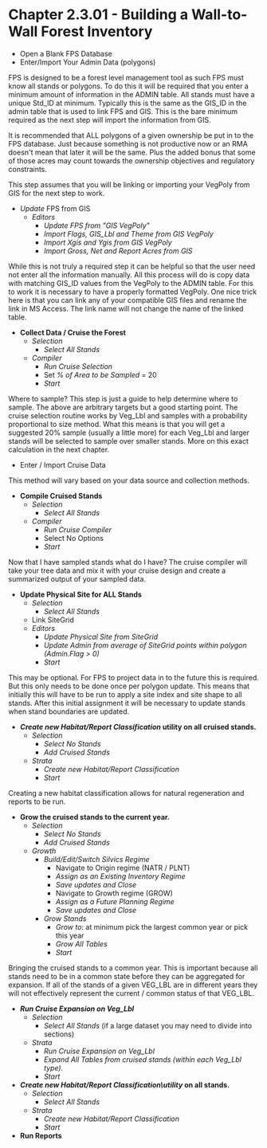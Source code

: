 # Chapter 2.3.01 - Building a Wall-to-Wall Forest Inventory

- Open a Blank FPS Database
- Enter/Import Your Admin Data (polygons)

FPS is designed to be a forest level management tool as such FPS must know all stands or polygons. To do this it will be required that you enter a minimum amount of information in the ADMIN table. All stands must have a unique Std_ID at minimum. Typically this is the same as the GIS_ID in the admin table that is used to link FPS and GIS. This is the bare minimum required as the next step will import the information from GIS.

It is recommended that ALL polygons of a given ownership be put in to the FPS database. Just because something is not productive now or an RMA doesn't mean that later it will be the same. Plus the added bonus that some of those acres may count towards the ownership objectives and regulatory constraints.

This step assumes that you will be linking or importing your VegPoly from GIS for the next step to work.

- *Update* FPS from GIS
  - *Editors*
    - *Update FPS from "GIS VegPoly"*
    - *Import Flags, GIS_Lbl and Theme from GIS VegPoly*
    - *Import Xgis and Ygis from GIS VegPoly*
    - *Import Gross, Net and Report Acres from GIS*

While this is not truly a required step it can be helpful so that the user need not enter all the information manually. All this process will do is copy data with matching GIS_ID values from the VegPoly to the ADMIN table. For this to work it is necessary to have a properly formatted VegPoly. One nice trick here is that you can link any of your compatible GIS files and rename the link in MS Access. The link name will not change the name of the linked table.

- **Collect Data / Cruise the Forest**
  - *Selection*
    - *Select All Stands*
  - *Compiler*
    - *Run Cruise Selection*
    - Set *% of Area to be Sampled* = 20
    - *Start*

Where to sample? This step is just a guide to help determine where to sample. The above are arbitrary targets but a good starting point. The cruise selection routine works by Veg_Lbl and samples with a probability proportional to size method. What this means is that you will get a suggested 20% sample (usually a little more) for each Veg_Lbl and larger stands will be selected to sample over smaller stands. More on this exact calculation in the next chapter.

- Enter / Import Cruise Data

This method will vary based on your data source and collection methods.

- **Compile Cruised Stands**
  - *Selection*
    - *Select All Stands*
  - *Compiler*
    - *Run Cruise Compiler*
    - Select No Options
    - *Start*

Now that I have sampled stands what do I have? The cruise compiler will take your tree data and mix it with your cruise design and create a summarized output of your sampled data.

- **Update Physical Site for ALL Stands**
  - *Selection*
    - *Select All Stands*
  - Link SiteGrid
  - *Editors*
    - *Update Physical Site from SiteGrid*
    - *Update Admin from average of SiteGrid points within polygon (Admin.Flag > 0)*
    - *Start*

This may be optional. For FPS to project data in to the future this is required. But this only needs to be done once per polygon update. This means that initially this will have to be run to apply a site index and site shape to all stands. After this initial assignment it will be necessary to update stands when stand boundaries are updated.

- ***Create new Habitat/Report Classification* utility on all cruised stands.**
  - *Selection*
    - *Select No Stands*
    - *Add Cruised Stands*
  - *Strata*
    - *Create new Habitat/Report Classification*
    - *Start*

Creating a new habitat classification allows for natural regeneration and reports to be run.

- **Grow the cruised stands to the current year.**
  - *Selection*
    - *Select No Stands*
    - *Add Cruised Stands*
  - *Growth*
    - *Build/Edit/Switch Silvics Regime*
      - Navigate to Origin regime (NATR / PLNT)
      - *Assign as an Existing Inventory Regime*
      - *Save updates and Close*
      - Navigate to Growth regime (GROW)
      - *Assign as a Future Planning Regime*
      - *Save updates and Close*
    - *Grow Stands*
      - *Grow to*: at minimum pick the largest common year or pick this year
      - *Grow All Tables*
      - *Start*

Bringing the cruised stands to a common year. This is important because all stands need to be in a common state before they can be aggregated for expansion. If all of the stands of a given VEG_LBL are in different years they will not effectively represent the current / common status of that VEG_LBL.

- ***Run Cruise Expansion on Veg_Lbl***
  - *Selection*
    - *Select All Stands* (if a large dataset you may need to divide into sections)
  - *Strata*
    - *Run Cruise Expansion on Veg_Lbl*
    - *Expand All Tables from cruised stands (within each Veg_Lbl type).*
    - *Start*
- ***Create new Habitat/Report Classification\utility* on all stands.**
  - *Selection*
    - *Select All Stands*
  - *Strata*
    - *Create new Habitat/Report Classification*
    - *Start*
- **Run Reports**
